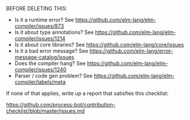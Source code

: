 BEFORE DELETING THIS:

- Is it a runtime error?          See https://github.com/elm-lang/elm-compiler/issues/873
- Is it about type annotations?   See https://github.com/elm-lang/elm-compiler/issues/1214
- Is it about core libraries?     See https://github.com/elm-lang/core/issues
- Is it a bad error message?      See https://github.com/elm-lang/error-message-catalog/issues
- Does the compiler hang?         See https://github.com/elm-lang/elm-compiler/issues/1240
- Parser / code gen problem?      See https://github.com/elm-lang/elm-compiler/labels/meta

If none of that applies, write up a report that satisfies this checklist:

  https://github.com/process-bot/contribution-checklist/blob/master/issues.md
